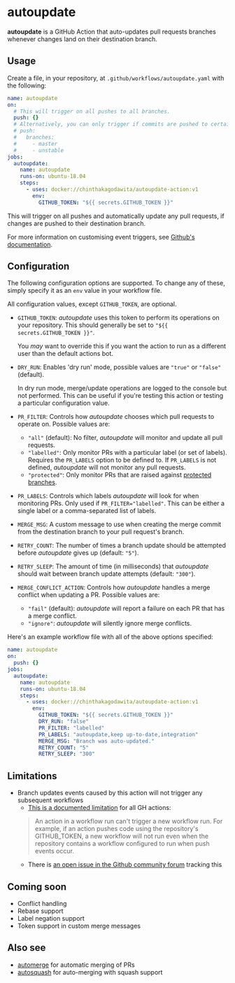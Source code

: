 # autoupdate
**autoupdate** is a GitHub Action that auto-updates pull requests branches whenever changes land on their destination branch.

## Usage
Create a file, in your repository, at `.github/workflows/autoupdate.yaml` with the following:
```yaml
name: autoupdate
on:
  # This will trigger on all pushes to all branches.
  push: {}
  # Alternatively, you can only trigger if commits are pushed to certain branches, e.g.:
  # push:
  #   branches:
  #     - master
  #     - unstable
jobs:
  autoupdate:
    name: autoupdate
    runs-on: ubuntu-18.04
    steps:
      - uses: docker://chinthakagodawita/autoupdate-action:v1
        env:
          GITHUB_TOKEN: "${{ secrets.GITHUB_TOKEN }}"
```

This will trigger on all pushes and automatically update any pull requests, if changes are pushed to their destination branch.

For more information on customising event triggers, see [Github's documentation](https://help.github.com/en/actions/automating-your-workflow-with-github-actions/events-that-trigger-workflows#push-event-push).


## Configuration
The following configuration options are supported. To change any of these, simply specify it as an `env` value in your workflow file.

All configuration values, except `GITHUB_TOKEN`, are optional.

* `GITHUB_TOKEN`: _autoupdate_ uses this token to perform its operations on your repository. This should generally be set to `"${{ secrets.GITHUB_TOKEN }}"`.

  You _may_ want to override this if you want the action to run as a different user than the default actions bot.

* `DRY_RUN`: Enables 'dry run' mode, possible values are `"true"` or `"false"` (default).

  In dry run mode, merge/update operations are logged to the console but not performed. This can be useful if you're testing this action or testing a particular configuration value.

* `PR_FILTER`: Controls how _autoupdate_ chooses which pull requests to operate on. Possible values are:
  * `"all"` (default): No filter, _autoupdate_ will monitor and update all pull requests.
  * `"labelled"`: Only monitor PRs with a particular label (or set of labels). Requires the `PR_LABELS` option to be defined to. If `PR_LABELS` is not defined, _autoupdate_ will not monitor any pull requests.
  * `"protected"`: Only monitor PRs that are raised against [protected branches](https://help.github.com/en/github/administering-a-repository/about-protected-branches).

* `PR_LABELS`: Controls which labels _autoupdate_ will look for when monitoring PRs. Only used if `PR_FILTER="labelled"`. This can be either a single label or a comma-separated list of labels.

* `MERGE_MSG`: A custom message to use when creating the merge commit from the destination branch to your pull request's branch.

* `RETRY_COUNT`: The number of times a branch update should be attempted before _autoupdate_ gives up (default: `"5"`).

* `RETRY_SLEEP`: The amount of time (in milliseconds) that _autoupdate_ should wait between branch update attempts (default: `"300"`).

* `MERGE_CONFLICT_ACTION`: Controls how _autoupdate_ handles a merge conflict when updating a PR. Possible values are:
  * `"fail"` (default): _autoupdate_ will report a failure on each PR that has a merge conflict.
  * `"ignore"`: _autoupdate_ will silently ignore merge conflicts.

Here's an example workflow file with all of the above options specified:

```yaml
name: autoupdate
on:
  push: {}
jobs:
  autoupdate:
    name: autoupdate
    runs-on: ubuntu-18.04
    steps:
      - uses: docker://chinthakagodawita/autoupdate-action:v1
        env:
          GITHUB_TOKEN: "${{ secrets.GITHUB_TOKEN }}"
          DRY_RUN: "false"
          PR_FILTER: "labelled"
          PR_LABELS: "autoupdate,keep up-to-date,integration"
          MERGE_MSG: "Branch was auto-updated."
          RETRY_COUNT: "5"
          RETRY_SLEEP: "300"
```

## Limitations
* Branch updates events caused by this action will not trigger any subsequent workflows
  * [This is a documented limitation](https://help.github.com/en/actions/automating-your-workflow-with-github-actions/events-that-trigger-workflows#about-workflow-events) for all GH actions:
  > An action in a workflow run can't trigger a new workflow run. For example, if an action pushes code using the repository's GITHUB_TOKEN, a new workflow will not run even when the repository contains a workflow configured to run when push events occur.
  * There is [an open issue in the Github community forum](https://github.community/t5/GitHub-Actions/Triggering-a-new-workflow-from-another-workflow/td-p/31676) tracking this

## Coming soon
* Conflict handling
* Rebase support
* Label negation support
* Token support in custom merge messages

## Also see
* [automerge](https://github.com/pascalgn/automerge-action/) for automatic merging of PRs
* [autosquash](https://github.com/tibdex/autosquash) for auto-merging with squash support
